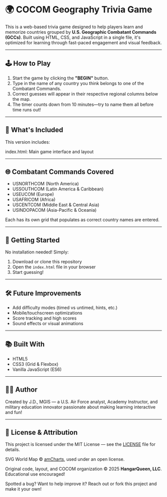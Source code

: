 # 🌍 COCOM Geography Trivia Game

This is a web-based trivia game designed to help players learn and memorize countries grouped by **U.S. Geographic Combatant Commands (GCCs)**. Built using HTML, CSS, and JavaScript in a single file, it's optimized for learning through fast-paced engagement and visual feedback.

---

## 🕹️ How to Play

1. Start the game by clicking the **"BEGIN"** button.
2. Type in the name of any country you think belongs to one of the Combatant Commands.
3. Correct guesses will appear in their respective regional columns below the map.
4. The timer counts down from 10 minutes—try to name them all before time runs out!

---

## 📁 What's Included

This version includes:

index.html: Main game interface and layout

---

## 🌐 Combatant Commands Covered

- USNORTHCOM (North America)
- USSOUTHCOM (Latin America & Caribbean)
- USEUCOM (Europe)
- USAFRICOM (Africa)
- USCENTCOM (Middle East & Central Asia)
- USINDOPACOM (Asia-Pacific & Oceania)

Each has its own grid that populates as correct country names are entered.

---

## 🚀 Getting Started

No installation needed! Simply:
1. Download or clone this repository
2. Open the `index.html` file in your browser
3. Start guessing!

---

## 🛠️ Future Improvements

- Add difficulty modes (timed vs untimed, hints, etc.)
- Mobile/touchscreen optimizations
- Score tracking and high scores
- Sound effects or visual animations

---

## 📚 Built With

- HTML5
- CSS3 (Grid & Flexbox)
- Vanilla JavaScript (ES6)

---

## 👩‍💻 Author

Created by J.D., MGIS — a U.S. Air Force analyst, Academy Instructor, and military education innovator passionate about making learning interactive and fun!

---


## 📝 License & Attribution

This project is licensed under the MIT License — see the [LICENSE](LICENSE) file for details.

SVG World Map © [amCharts](https://www.amcharts.com/svg-maps/), used under an open license.

Original code, layout, and COCOM organization © 2025 **HangarQueen, LLC**. Educational use encouraged!


Spotted a bug? Want to help improve it? Reach out or fork this project and make it your own!

